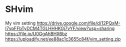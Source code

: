 # SHvim
My vim setting
https://drive.google.com/file/d/12PQxM-I7vpFFbTyDCM4TGLHHHKGj7vYF/view?usp=sharing
https://file.io/U0GgAhBHX6bz
https://uploadify.net/ee88ac1c3655c84f/vim_setting.zip

